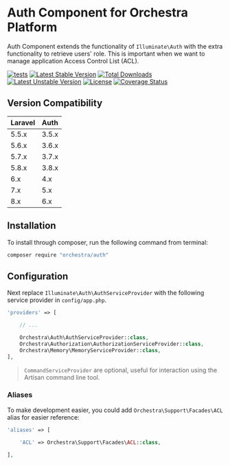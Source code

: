 Auth Component for Orchestra Platform
==============

Auth Component extends the functionality of `Illuminate\Auth` with the extra functionality to retrieve users' role. This is important when we want to manage application Access Control List (ACL).

[![tests](https://github.com/orchestral/auth/workflows/tests/badge.svg?branch=6.x)](https://github.com/orchestral/auth/actions?query=workflow%3Atests+branch%3A6.x)
[![Latest Stable Version](https://poser.pugx.org/orchestra/auth/version)](https://packagist.org/packages/orchestra/auth)
[![Total Downloads](https://poser.pugx.org/orchestra/auth/downloads)](https://packagist.org/packages/orchestra/auth)
[![Latest Unstable Version](https://poser.pugx.org/orchestra/auth/v/unstable)](//packagist.org/packages/orchestra/auth)
[![License](https://poser.pugx.org/orchestra/auth/license)](https://packagist.org/packages/orchestra/auth)
[![Coverage Status](https://coveralls.io/repos/github/orchestral/auth/badge.svg?branch=6.x)](https://coveralls.io/github/orchestral/auth?branch=6.x)

## Version Compatibility

Laravel    | Auth
:----------|:----------
 5.5.x     | 3.5.x
 5.6.x     | 3.6.x
 5.7.x     | 3.7.x
 5.8.x     | 3.8.x
 6.x       | 4.x
 7.x       | 5.x
 8.x       | 6.x

## Installation

To install through composer, run the following command from terminal:

```bash
composer require "orchestra/auth"
```

## Configuration

Next replace `Illuminate\Auth\AuthServiceProvider` with the following service provider in `config/app.php`.

```php
'providers' => [

    // ...

    Orchestra\Auth\AuthServiceProvider::class,
    Orchestra\Authorization\AuthorizationServiceProvider::class,
    Orchestra\Memory\MemoryServiceProvider::class,
],
```

> `CommandServiceProvider` are optional, useful for interaction using the Artisan command line tool.

### Aliases

To make development easier, you could add `Orchestra\Support\Facades\ACL` alias for easier reference:

```php
'aliases' => [

    'ACL' => Orchestra\Support\Facades\ACL::class,

],
```

